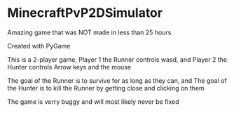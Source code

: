 # MinecraftPvP2DSimulator
Amazing game that was NOT made in less than 25 hours

Created with PyGame

This is a 2-player game, 
Player 1 the Runner controls wasd, and
Player 2 the Hunter controls Arrow keys and the mouse

The goal of the Runner is to survive for as long as they can, and
The goal of the Hunter is to kill the Runner by getting close and clicking on them

The game is verry buggy and will most likely never be fixed
